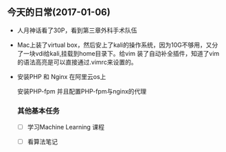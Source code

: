 ## 今天的日常(2017-01-06)

- 人月神话看了30P，看到第三章外科手术队伍

- Mac上装了virtual box，然后安上了kali的操作系统，因为10G不够用，又分了一块vdi给kali,挂载到home目录下。给vim 装了自动补全插件，知道了vim 的语法高亮是可以直接通过.vimrc来设置的。

- 安装PHP 和 Nginx 在阿里云os上

  ​安装PHP-fpm 并且配置PHP-fpm与nginx的代理

  ### 其他基本任务

  - [ ] 学习Machine Learning 课程
  - [ ] 看算法笔记

